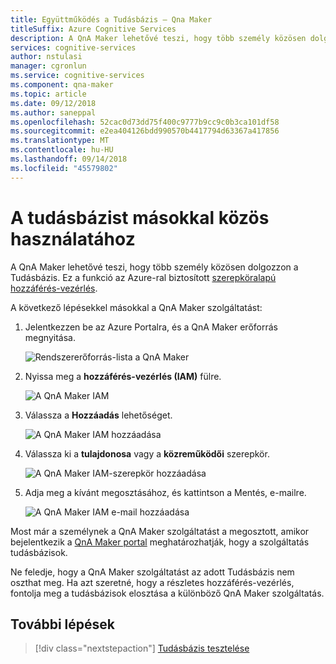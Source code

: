 ```yaml
---
title: Együttműködés a Tudásbázis – Qna Maker
titleSuffix: Azure Cognitive Services
description: A QnA Maker lehetővé teszi, hogy több személy közösen dolgozzon a Tudásbázis. Ez a funkció az Azure szerepköralapú hozzáférés-vezérlés az van megadva.
services: cognitive-services
author: nstulasi
manager: cgronlun
ms.service: cognitive-services
ms.component: qna-maker
ms.topic: article
ms.date: 09/12/2018
ms.author: saneppal
ms.openlocfilehash: 52cac0d73dd75f400c9777b9cc9c0b3ca101df58
ms.sourcegitcommit: e2ea404126bdd990570b4417794d63367a417856
ms.translationtype: MT
ms.contentlocale: hu-HU
ms.lasthandoff: 09/14/2018
ms.locfileid: "45579802"
---
```

# <a name="collaborate-on-your-knowledge-base"></a>A tudásbázist másokkal közös használatához

A QnA Maker lehetővé teszi, hogy több személy közösen dolgozzon a Tudásbázis. Ez a funkció az Azure-ral biztosított [szerepköralapú hozzáférés-vezérlés](https://docs.microsoft.com/azure/active-directory/role-based-access-control-configure). 

A következő lépésekkel másokkal a QnA Maker szolgáltatást:

1. Jelentkezzen be az Azure Portalra, és a QnA Maker erőforrás megnyitása.

    ![Rendszererőforrás-lista a QnA Maker](../media/qnamaker-how-to-collaborate-knowledge-base/qnamaker-resource-list.PNG)

2. Nyissa meg a **hozzáférés-vezérlés (IAM)** fülre.

    ![A QnA Maker IAM](../media/qnamaker-how-to-collaborate-knowledge-base/qnamaker-iam.PNG)

3. Válassza a **Hozzáadás** lehetőséget.

    ![A QnA Maker IAM hozzáadása](../media/qnamaker-how-to-collaborate-knowledge-base/qnamaker-iam-add.PNG)

4. Válassza ki a **tulajdonosa** vagy a **közreműködői** szerepkör.

    ![A QnA Maker IAM-szerepkör hozzáadása](../media/qnamaker-how-to-collaborate-knowledge-base/qnamaker-iam-add-role.PNG)

5. Adja meg a kívánt megosztásához, és kattintson a Mentés, e-mailre.

    ![A QnA Maker IAM e-mail hozzáadása](../media/qnamaker-how-to-collaborate-knowledge-base/qnamaker-iam-add-email.PNG)

Most már a személynek a QnA Maker szolgáltatást a megosztott, amikor bejelentkezik a [QnA Maker portal](https://qnamaker.ai) meghatározhatják, hogy a szolgáltatás tudásbázisok.

Ne feledje, hogy a QnA Maker szolgáltatást az adott Tudásbázis nem oszthat meg. Ha azt szeretné, hogy a részletes hozzáférés-vezérlés, fontolja meg a tudásbázisok elosztása a különböző QnA Maker szolgáltatás.

## <a name="next-steps"></a>További lépések

> [!div class="nextstepaction"]
> [Tudásbázis tesztelése](./test-knowledge-base.md)
